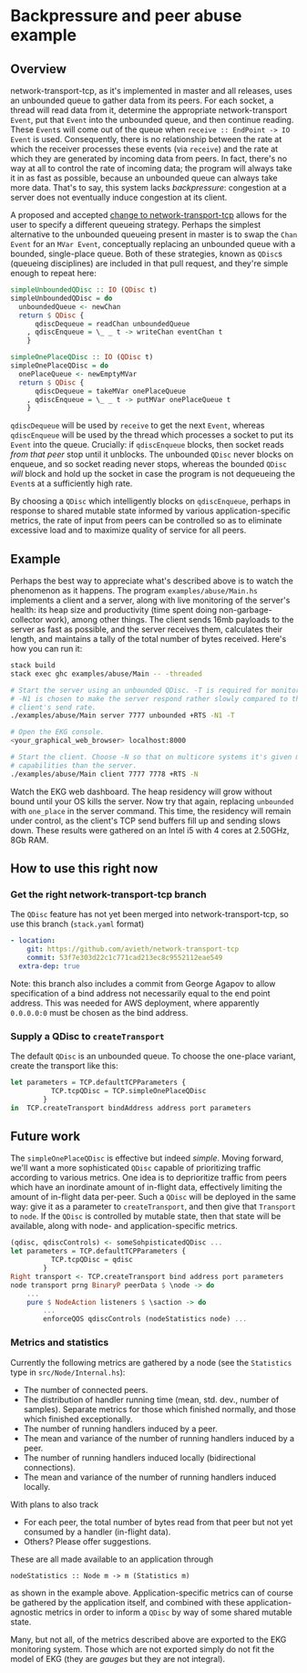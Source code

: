 # Backpressure and peer abuse example

## Overview

network-transport-tcp, as it's implemented in master and all releases, uses
an unbounded queue to gather data from its peers. For each socket, a thread will
read data from it, determine the appropriate network-transport `Event`, put
that `Event` into the unbounded queue, and then continue reading. These `Event`s
will come out of the queue when `receive :: EndPoint -> IO Event` is used.
Consequently, there is no relationship between the rate at which the receiver
processes these events (via `receive`) and the rate at which they are generated
by incoming data from peers. In fact, there's no way at all to control the rate
of incoming data; the program will always take it in as fast as possible,
because an unbounded queue can always take more data. 
That's to say, this system lacks *backpressure*: congestion at a server does
not eventually induce congestion at its client.

A proposed and accepted [change to network-transport-tcp](https://github.com/haskell-distributed/network-transport-tcp/pull/46)
allows for the user to specify a different queueing strategy. Perhaps the
simplest alternative to the unbounded queueing present in master is to swap
the `Chan Event` for an `MVar Event`, conceptually replacing an unbounded
queue with a bounded, single-place queue. Both of these strategies, known as
`QDisc`s (queueing disciplines) are included in that pull request, and they're
simple enough to repeat here:

```Haskell
simpleUnboundedQDisc :: IO (QDisc t)
simpleUnboundedQDisc = do
  unboundedQueue <- newChan
  return $ QDisc {
      qdiscDequeue = readChan unboundedQueue
    , qdiscEnqueue = \_ _ t -> writeChan eventChan t
    }

simpleOnePlaceQDisc :: IO (QDisc t)
simpleOnePlaceQDisc = do
  onePlaceQueue <- newEmptyMVar
  return $ QDisc {
      qdiscDequeue = takeMVar onePlaceQueue
    , qdiscEnqueue = \_ _ t -> putMVar onePlaceQueue t
    }
```

`qdiscDequeue` will be used by `receive` to get the next `Event`, whereas
`qdiscEnqueue` will be used by the thread which processes a socket to put
its `Event` into the queue. Crucially: if `qdiscEnqueue` blocks, then
socket reads _from that peer_ stop until it unblocks. The unbounded `QDisc`
never blocks on enqueue, and so socket reading never stops, whereas the bounded
`QDisc` *will* block and hold up the socket in case the program is not
dequeueing the `Event`s at a sufficiently high rate.

By choosing a `QDisc` which intelligently blocks on `qdiscEnqueue`, perhaps in
response to shared mutable state informed by various application-specific
metrics, the rate of input from peers can be controlled so as to eliminate
excessive load and to maximize quality of service for all peers.

## Example

Perhaps the best way to appreciate what's described above is to watch the
phenomenon as it happens. The program `examples/abuse/Main.hs` implements a
client and a server, along with live monitoring of the server's health:
its heap size and productivity (time spent doing non-garbage-collector work),
among other things. The client sends 16mb payloads to the server as fast
as possible, and the server receives them, calculates their length, and
maintains a tally of the total number of bytes received. Here's how you can run
it:

```bash
stack build
stack exec ghc examples/abuse/Main -- -threaded

# Start the server using an unbounded QDisc. -T is required for monitoring.
# -N1 is chosen to make the server respond rather slowly compared to the
# client's send rate.
./examples/abuse/Main server 7777 unbounded +RTS -N1 -T

# Open the EKG console.
<your_graphical_web_browser> localhost:8000

# Start the client. Choose -N so that on multicore systems it's given more
# capabilities than the server.
./examples/abuse/Main client 7777 7778 +RTS -N
```

Watch the EKG web dashboard. The heap residency will grow without bound
until your OS kills the server. Now try that again, replacing `unbounded` with
`one_place` in the server command. This time, the residency will remain under 
control, as the client's TCP send buffers fill up and sending slows down.
These results were gathered on an Intel i5 with 4 cores at 2.50GHz, 8Gb RAM.

## How to use this right now

### Get the right network-transport-tcp branch

The `QDisc` feature has not yet been merged into network-transport-tcp, so
use this branch (`stack.yaml` format)

```yaml
- location:
    git: https://github.com/avieth/network-transport-tcp
    commit: 53f7e303d22c1c771cad213ec8c9552112eae549
  extra-dep: true
```

Note: this branch also includes a commit from George Agapov to allow
specification of a bind address not necessarily equal to the end point address.
This was needed for AWS deployment, where apparently `0.0.0.0:0` must be chosen
as the bind address.

### Supply a QDisc to `createTransport`

The default `QDisc` is an unbounded queue. To choose the one-place variant,
create the transport like this:

```Haskell
let parameters = TCP.defaultTCPParameters {
          TCP.tcpQDisc = TCP.simpleOnePlaceQDisc
        }
in  TCP.createTransport bindAddress address port parameters
```

## Future work

The `simpleOnePlaceQDisc` is effective but indeed *simple*. Moving forward,
we'll want a more sophisticated `QDisc` capable of prioritizing traffic
according to various metrics. One idea is to deprioritize traffic from peers
which have an inordinate amount of in-flight data, effectively limiting the
amount of in-flight data per-peer. Such a `QDisc` will be deployed in the
same way: give it as a parameter to `createTransport`, and then give that
`Transport` to `node`. If the `QDisc` is controlled by mutable state, then
that state will be available, along with node- and application-specific metrics.

```Haskell
(qdisc, qdiscControls) <- someSohpisticatedQDisc ...
let parameters = TCP.defaultTCPParameters {
          TCP.tcpQDisc = qdisc
        }
Right transport <- TCP.createTransport bind address port parameters
node transport prng BinaryP peerData $ \node -> do
    ...
    pure $ NodeAction listeners $ \saction -> do
        ...
        enforceQOS qdiscControls (nodeStatistics node) ...
```

### Metrics and statistics

Currently the following metrics are gathered by a node (see the
`Statistics` type in `src/Node/Internal.hs`):

  - The number of connected peers.
  - The distribution of handler running time (mean, std. dev., number of samples).
    Separate metrics for those which finished normally, and those which
    finished exceptionally.
  - The number of running handlers induced by a peer.
  - The mean and variance of the number of running handlers induced by a peer.
  - The number of running handlers induced locally (bidirectional connections).
  - The mean and variance of the number of running handlers induced locally.

With plans to also track

  - For each peer, the total number of bytes read from that peer but not yet
    consumed by a handler (in-flight data).
  - Others? Please offer suggestions.

These are all made available to an application through

`nodeStatistics :: Node m -> m (Statistics m)`

as shown in the example above. Application-specific metrics can of course
be gathered by the application itself, and combined with these
application-agnostic metrics in order to inform a `QDisc` by way of some
shared mutable state.

Many, but not all, of the metrics described above are exported to the EKG
monitoring system. Those which are not exported simply do not fit the model
of EKG (they are _gauges_ but they are not integral).
